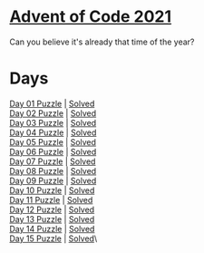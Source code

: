 # [Advent of Code 2021](https://adventofcode.com/2021/about)

Can you believe it's already that time of the year?

# Days

[Day 01 Puzzle](https://adventofcode.com/2021/day/1) | [Solved](day1/puzzle.py)\
[Day 02 Puzzle](https://adventofcode.com/2021/day/2) | [Solved](day2/puzzle.py)\
[Day 03 Puzzle](https://adventofcode.com/2021/day/3) | [Solved](day3/puzzle.py)\
[Day 04 Puzzle](https://adventofcode.com/2021/day/4) | [Solved](day4/puzzle.py)\
[Day 05 Puzzle](https://adventofcode.com/2021/day/5) | [Solved](day5/puzzle.py)\
[Day 06 Puzzle](https://adventofcode.com/2021/day/6) | [Solved](day6/puzzle.py)\
[Day 07 Puzzle](https://adventofcode.com/2021/day/7) | [Solved](day7/puzzle.py)\
[Day 08 Puzzle](https://adventofcode.com/2021/day/8) | [Solved](day8/puzzle.py)\
[Day 09 Puzzle](https://adventofcode.com/2021/day/9) | [Solved](day9/puzzle.py)\
[Day 10 Puzzle](https://adventofcode.com/2021/day/10) | [Solved](day10/puzzle.py)\
[Day 11 Puzzle](https://adventofcode.com/2021/day/11) | [Solved](day11/puzzle.py)\
[Day 12 Puzzle](https://adventofcode.com/2021/day/12) | [Solved](day12/puzzle.py)\
[Day 13 Puzzle](https://adventofcode.com/2021/day/13) | [Solved](day13/puzzle.py)\
[Day 14 Puzzle](https://adventofcode.com/2021/day/14) | [Solved](day14/puzzle.py)\
[Day 15 Puzzle](https://adventofcode.com/2021/day/15) | [Solved](day15/puzzle.py)\
<!-- [Day 16 Puzzle](https://adventofcode.com/2021/day/16) | [Solved](day16/puzzle.py)\ -->
<!-- [Day 17 Puzzle](https://adventofcode.com/2021/day/16) | [Solved](day17/puzzle.py)\ -->
<!-- [Day 18 Puzzle](https://adventofcode.com/2021/day/16) | [Solved](day18/puzzle.py)\ -->
<!-- [Day 19 Puzzle](https://adventofcode.com/2021/day/16) | [Solved](day19/puzzle.py)\ -->
<!-- [Day 20 Puzzle](https://adventofcode.com/2021/day/16) | [Solved](day20/puzzle.py)\ -->
<!-- [Day 21 Puzzle](https://adventofcode.com/2021/day/16) | [Solved](day21/puzzle.py)\ -->
<!-- [Day 22 Puzzle](https://adventofcode.com/2021/day/16) | [Solved](day22/puzzle.py)\ -->
<!-- [Day 23 Puzzle](https://adventofcode.com/2021/day/16) | [Solved](day23/puzzle.py)\ -->
<!-- [Day 24 Puzzle](https://adventofcode.com/2021/day/16) | [Solved](day24/puzzle.py)\ -->
<!-- [Day 25 Puzzle](https://adventofcode.com/2021/day/16) | [Solved](day25/puzzle.py)\ -->